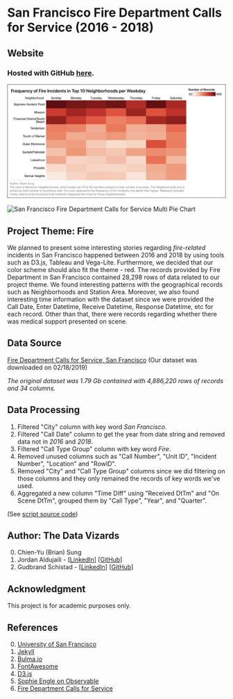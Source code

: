 # San Francisco Fire Department Calls for Service (2016 - 2018)

## Website

### Hosted with GitHub [here](https://ohbriansung.github.io/data_visualization_mid).

![San Francisco Fire Department Calls for Service Heatmap](https://raw.githubusercontent.com/ohbriansung/data_visualization_mid/gh-pages/img/sf_fire_department_calls_for_service_heatmap.png)

![San Francisco Fire Department Calls for Service Multi Pie Chart
](https://raw.githubusercontent.com/ohbriansung/data_visualization_mid/gh-pages/img/sf_fire_department_calls_for_service_multipie.png)

## Project Theme: Fire

We planned to present some interesting stories regarding *fire-related* incidents in San Francisco happened between 2016 and 2018 by using tools such as D3.js, Tableau and Vega-Lite. Furthermore, we decided that our color scheme should also fit the theme - red. The records provided by Fire Department in San Francisco contained 28,298 rows of data related to our project theme. We found interesting patterns with the geographical records such as Neighborhoods and Station Area. Moreover, we also found interesting time information with the dataset since we were provided the Call Date, Enter Datetime, Receive Datetime, Response Datetime, etc for each record. Other than that, there were records regarding whether there was medical support presented on scene.

## Data Source

[Fire Department Calls for Service, San Francisco](https://data.sfgov.org/Public-Safety/Fire-Department-Calls-for-Service/nuek-vuh3) \(Our dataset was downloaded on 02/18/2019\)

*The original dataset was 1.79 Gb contained with 4,886,220 rows of records and 34 columns.*

## Data Processing

1. Filtered "City" column with key word *San Francisco*.
2. Filtered "Call Date" column to get the year from date string and removed data not in *2016* and *2018*.
3. Filtered "Call Type Group" column with key word *Fire*.
4. Removed unused columns such as "Call Number", "Unit ID", "Incident Number", "Location" and "RowID".
5. Removed "City" and "Call Type Group" columns since we did filtering on those columns and they only remained the records of key words we've used.
6. Aggregated a new column "Time Diff" using "Received DtTm" and "On Scene DtTm", grouped them by "Call Type", "Year", and "Quarter".

\(See [script source code](https://github.com/ohbriansung/data_visualization_mid/tree/gh-pages/data)\)

## Author: The Data Vizards

0. Chien-Yu (Brian) Sung
1. Jordan Aldujaili - \[[LinkedIn](https://www.linkedin.com/in/jaldujaili/)\] \[[GitHub](https://github.com/jaldujaili)\]
1. Gudbrand Schistad - \[[LinkedIn](https://www.linkedin.com/in/gudbrand-schistad/)\] \[[GitHub](https://github.com/gudbrandsc)\]

## Acknowledgment

This project is for academic purposes only.

## References
0. [University of San Francisco](https://www.usfca.edu/)
1. [Jekyll](https://help.github.com/articles/setting-up-your-github-pages-site-locally-with-jekyll/)
1. [Bulma.io](https://bulma.io/)
1. [FontAwesome](https://fontawesome.com/)
1. [D3.js](https://d3js.org)
1. [Sophie Engle on Observable](https://observablehq.com/@sjengle)
1. [Fire Department Calls for Service](https://data.sfgov.org/Public-Safety/Fire-Department-Calls-for-Service/nuek-vuh3)
